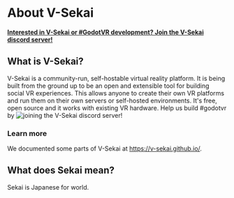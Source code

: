 # About V-Sekai

**[Interested in V-Sekai or #GodotVR development? Join the V-Sekai discord server!](https://discord.gg/7BQDHesck8)**

## What is V-Sekai?

V-Sekai is a community-run, self-hostable virtual reality platform. It is being built from the ground up to be an open and extensible tool for building social VR experiences. This allows anyone to create their own VR platforms and run them on their own servers or self-hosted environments. It's free, open source and it works with existing VR hardware. Help us build #godotvr by 
![joining the V-Sekai discord server!](https://discord.gg/7BQDHesck8)

### Learn more

We documented some parts of V-Sekai at https://v-sekai.github.io/.

## What does Sekai mean?

Sekai is Japanese for world.
